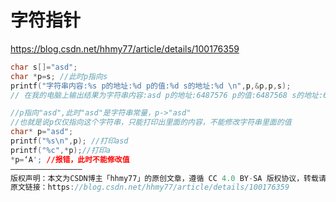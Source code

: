 # 字符指针

https://blog.csdn.net/hhmy77/article/details/100176359

```C
char s[]="asd";
char *p=s; //此时p指向s 
printf("字符串内容:%s p的地址:%d p的值:%d s的地址:%d \n",p,&p,p,s);
// 在我的电脑上输出结果为字符串内容:asd p的地址:6487576 p的值:6487568 s的地址:6487568
```

```C
//p指向"asd",此时"asd"是字符串常量，p->"asd"
//也就是说p仅仅指向这个字符串，只能打印出里面的内容，不能修改字符串里面的值
char* p="asd";
printf("%s\n",p); //打印asd
printf("%c",*p);//打印a
*p=‘A'; //报错，此时不能修改值
————————————————
版权声明：本文为CSDN博主「hhmy77」的原创文章，遵循 CC 4.0 BY-SA 版权协议，转载请附上原文出处链接及本声明。
原文链接：https://blog.csdn.net/hhmy77/article/details/100176359
```

